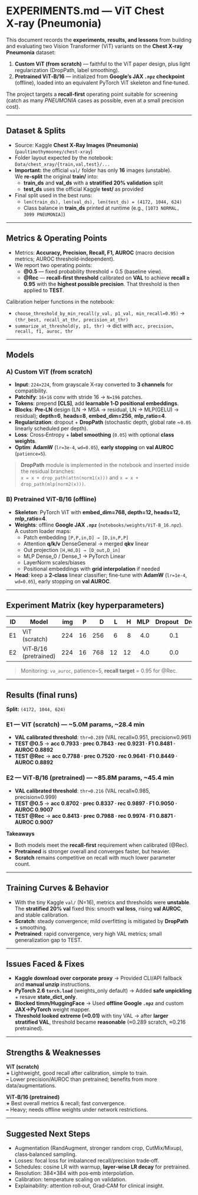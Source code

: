 # EXPERIMENTS.md — ViT Chest X‑ray (Pneumonia) 

This document records the **experiments, results, and lessons** from building and evaluating two Vision Transformer (ViT) variants on the **Chest X‑ray Pneumonia** dataset:

1. **Custom ViT (from scratch)** — faithful to the ViT paper design, plus light regularization (DropPath, label smoothing).  
2. **Pretrained ViT‑B/16** — initialized from **Google’s JAX `.npz` checkpoint** (offline), loaded into an equivalent PyTorch ViT skeleton and fine‑tuned.

The project targets a **recall‑first** operating point suitable for screening (catch as many *PNEUMONIA* cases as possible, even at a small precision cost).

---

## Dataset & Splits

- Source: Kaggle **Chest X‑Ray Images (Pneumonia)** (`paultimothymooney/chest-xray`)
- Folder layout expected by the notebook: `Data/chest_xray/{train,val,test}/...`
- **Important:** the official `val/` folder has only **16** images (unstable).  
  We **re‑split** the original **train/** into:
  - **train_ds** and **val_ds** with a **stratified 20% validation** split
  - **test_ds** uses the official Kaggle **test/** as provided
- Final split used in the best runs:
  - `len(train_ds), len(val_ds), len(test_ds) = (4172, 1044, 624)`
  - Class balance in **train_ds** printed at runtime (e.g., `[1073 NORMAL, 3099 PNEUMONIA]`)

---

## Metrics & Operating Points

- Metrics: **Accuracy, Precision, Recall, F1, AUROC** (macro decision metrics; AUROC threshold‑independent).
- We report two operating points:
  - **@0.5** — fixed probability threshold = 0.5 (baseline view).
  - **@Rec** — **recall‑first threshold** calibrated on **VAL** to achieve **recall ≥ 0.95** with the **highest possible precision**. That threshold is then applied to **TEST**.

Calibration helper functions in the notebook:
- `choose_threshold_by_min_recall(y_val, p1_val, min_recall=0.95)` → `(thr_best, recall_at_thr, precision_at_thr)`  
- `summarize_at_threshold(y, p1, thr)` → dict with `acc, precision, recall, f1, auroc, thr`

---

## Models

### A) Custom ViT (from scratch)
- **Input**: `224×224`, from grayscale X‑ray converted to **3 channels** for compatibility.
- **Patchify**: `16×16` conv with stride 16 → `N=196` patches.
- **Tokens**: prepend **[CLS]**, add **learnable 1‑D positional embeddings**.
- **Blocks**: **Pre‑LN** design (LN → MSA → residual, LN → MLP(GELU) → residual); **depth=6**, **heads=8**, **embed_dim=256**, **mlp_ratio=4**.
- **Regularization**: dropout + **DropPath** (stochastic depth, global rate ~`0.05` linearly scheduled per depth).  
- **Loss**: Cross‑Entropy + **label smoothing** (`0.05`) with optional **class weights**.  
- **Optim**: **AdamW** (`lr=3e-4`, `wd=0.05`), **early stopping** on **val AUROC** (`patience=5`).

> **DropPath** module is implemented in the notebook and inserted inside the residual branches:  
> `x = x + drop_path(attn(norm1(x)))` and `x = x + drop_path(mlp(norm2(x)))`.

### B) Pretrained ViT‑B/16 (offline)
- **Skeleton**: PyTorch ViT with **embed_dim=768, depth=12, heads=12, mlp_ratio=4**.
- **Weights**: offline **Google JAX `.npz`** (`notebooks/weights/ViT-B_16.npz`).  
  A custom loader maps:
  - Patch embedding `[P,P,in,D] → [D,in,P,P]`
  - Attention **q/k/v** DenseGeneral → merged **qkv** linear
  - Out projection `[H,Hd,D] → [D_out,D_in]`
  - MLP Dense_0 / Dense_1 → PyTorch Linear
  - LayerNorm scales/biases
  - Positional embeddings with **grid interpolation** if needed
- **Head**: keep a **2‑class** linear classifier; fine‑tune with **AdamW** (`lr=1e-4`, `wd=0.05`), early stopping on **val AUROC**.

---

## Experiment Matrix (key hyperparameters)

| ID | Model | img | P | D | L | H | MLP | Dropout | DropPath | Smooth | LR | WD | Epochs | Batch |
|---|---|---:|---:|---:|---:|---:|---:|---:|---:|---:|---:|---:|---:|---:|
| E1 | ViT (scratch) | 224 | 16 | 256 | 6 | 8 | 4.0 | 0.1 | **0.05** | 0.05 | 3e‑4 | 0.05 | 15 | 32 |
| E2 | ViT‑B/16 (pretrained) | 224 | 16 | 768 | 12 | 12 | 4.0 | 0.0 | 0.0 | 0.05 | 1e‑4 | 0.05 | 10 | 32 |

> Monitoring: `va_auroc`, patience=5, **recall target** = 0.95 for @Rec.

---

## Results (final runs)

**Split:** `(4172, 1044, 624)`

### E1 — ViT (scratch) — ~5.0M params, ~28.4 min

- **VAL calibrated threshold**: `thr≈0.289` (VAL recall≈0.951, precision≈0.961)
- **TEST @0.5** → **acc 0.7933 · prec 0.7843 · rec 0.9231 · F1 0.8481 · AUROC 0.8892**  
- **TEST @Rec** → **acc 0.7788 · prec 0.7520 · rec 0.9641 · F1 0.8449 · AUROC 0.8892**

### E2 — ViT‑B/16 (pretrained) — ~85.8M params, ~45.4 min

- **VAL calibrated threshold**: `thr≈0.216` (VAL recall≈0.985, precision≈0.999)
- **TEST @0.5** → **acc 0.8702 · prec 0.8337 · rec 0.9897 · F1 0.9050 · AUROC 0.9007**  
- **TEST @Rec** → **acc 0.8413 · prec 0.7988 · rec 0.9974 · F1 0.8871 · AUROC 0.9007**

**Takeaways**
- Both models meet the **recall‑first** requirement when calibrated (@Rec).  
- **Pretrained** is stronger overall and converges faster, but heavier.  
- **Scratch** remains competitive on recall with much lower parameter count.

---

## Training Curves & Behavior

- With the tiny Kaggle `val/` (N=16), metrics and thresholds were **unstable**.  
  The **stratified 20% val** fixed this: smooth **val loss**, rising **val AUROC**, and stable calibration.
- **Scratch**: steady convergence; mild overfitting is mitigated by **DropPath** + smoothing.  
- **Pretrained**: rapid convergence, very high VAL metrics; small generalization gap to TEST.

---

## Issues Faced & Fixes

- **Kaggle download over corporate proxy** → Provided CLI/API fallback and **manual unzip** instructions.
- **PyTorch 2.6 `torch.load`** (weights_only default) → Added **safe unpickling** + resave **state_dict_only**.
- **Blocked timm/HuggingFace** → Used **offline Google `.npz`** and custom **JAX→PyTorch** weight mapper.
- **Threshold looked extreme (≈0.01)** with tiny VAL → after **larger stratified VAL**, threshold became **reasonable** (≈0.289 scratch, ≈0.216 pretrained).

---

## Strengths & Weaknesses

**ViT (scratch)**  
**+** Lightweight, good recall after calibration, simple to train.  
**–** Lower precision/AUROC than pretrained; benefits from more data/augmentations.

**ViT‑B/16 (pretrained)**  
**+** Best overall metrics & recall; fast convergence.  
**–** Heavy; needs offline weights under network restrictions.

---

## Suggested Next Steps

- Augmentation (RandAugment, stronger random crop, CutMix/Mixup), class‑balanced sampling.
- Losses: focal loss for imbalanced recall/precision trade‑off.
- Schedules: cosine LR with warmup, **layer‑wise LR decay** for pretrained.
- Resolution: 384×384 with pos‑emb interpolation.
- Calibration: temperature scaling on validation.
- Explainability: attention roll‑out, Grad‑CAM for clinical insight.

